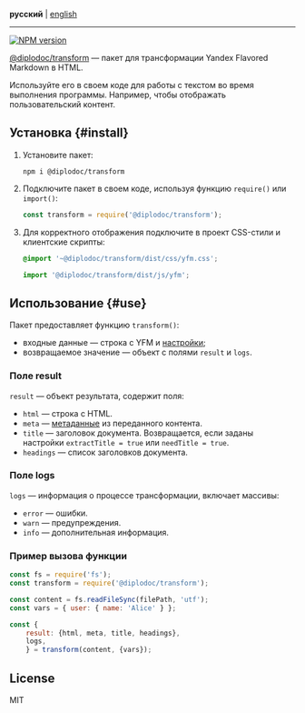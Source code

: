 **русский** | [english](https://github.com/yandex-cloud/yfm-transform/blob/master/README.md)
- - -

[![NPM version](https://img.shields.io/npm/v/@diplodoc/transform.svg?style=flat)](https://www.npmjs.org/package/@diplodoc/transform)

[@diplodoc/transform](https://www.npmjs.com/package/@diplodoc/transform) — пакет для трансформации Yandex Flavored Markdown в HTML.

Используйте его в своем коде для работы с текстом во время выполнения программы. Например, чтобы отображать пользовательский контент.

## Установка {#install}

1. Установите пакет:

    ```shell
    npm i @diplodoc/transform
    ```

1. Подключите пакет в своем коде, используя функцию `require()` или `import()`:

    ```javascript
    const transform = require('@diplodoc/transform');
    ```

1. Для корректного отображения подключите в проект CSS-стили и клиентские скрипты:

     ```css
     @import '~@diplodoc/transform/dist/css/yfm.css';
     ```

     ```javascript
     import '@diplodoc/transform/dist/js/yfm';
     ```

## Использование {#use}

Пакет предоставляет функцию `transform()`:
* входные данные — строка с YFM и [настройки](settings.md);
* возвращаемое значение — объект с полями `result` и `logs`.

### Поле result

`result` — объект результата, содержит поля:
* `html` — строка с HTML.
* `meta` — [метаданные](../../syntax/meta.md#meta) из переданного контента.
* `title` — заголовок документа. Возвращается, если заданы настройки `extractTitle = true` или `needTitle = true`.
* `headings` — список заголовков документа.

### Поле logs

`logs` — информация о процессе трансформации, включает массивы:
* `error` — ошибки.
* `warn` — предупреждения.
* `info` — дополнительная информация.

### Пример вызова функции

```javascript
const fs = require('fs');
const transform = require('@diplodoc/transform');

const content = fs.readFileSync(filePath, 'utf');
const vars = { user: { name: 'Alice' } };

const {
    result: {html, meta, title, headings},
    logs,
    } = transform(content, {vars});
```


## License

MIT
